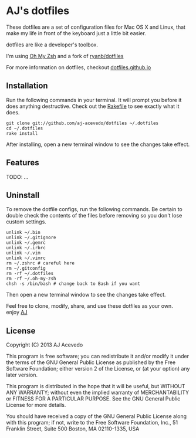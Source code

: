 # AJ's dotfiles

These dotfiles are a set of configuration files for Mac OS X and Linux, that make my life in front of the keyboard just a little bit easier.

dotfiles are like a developer's toolbox.

I'm using [Oh My Zsh](https://github.com/robbyrussell/oh-my-zsh) and a fork of  [ryanb/dotfiles](https://github.com/ryanb/dotfiles)

For more information on dotfiles, checkout [dotfiles.github.io](http://dotfiles.github.io/)


## Installation

Run the following commands in your terminal. It will prompt you before it does anything destructive. Check out the [Rakefile](https://github.com/aj-acevedo/dotfiles/blob/custom-bash-zsh/Rakefile) to see exactly what it does.

```terminal
git clone git://github.com/aj-acevedo/dotfiles ~/.dotfiles
cd ~/.dotfiles
rake install
```

After installing, open a new terminal window to see the changes take effect.


## Features

TODO: ...


## Uninstall

To remove the dotfile configs, run the following commands. Be certain to double check the contents of the files before removing so you don't lose custom settings.

```
unlink ~/.bin
unlink ~/.gitignore
unlink ~/.gemrc
unlink ~/.irbrc
unlink ~/.vim
unlink ~/.vimrc
rm ~/.zshrc # careful here
rm ~/.gitconfig
rm -rf ~/.dotfiles
rm -rf ~/.oh-my-zsh
chsh -s /bin/bash # change back to Bash if you want
```

Then open a new terminal window to see the changes take effect.


Feel free to clone, modify, share, and use these dotfiles as your own.  
enjoy
[AJ](https://twitter.com/AJ_Acevedo)

## License

Copyright (C) 2013 AJ Acevedo

This program is free software; you can redistribute it and/or modify it under the terms of the GNU General Public License as published by the Free Software Foundation; either version 2 of the License, or (at your option) any later version.

This program is distributed in the hope that it will be useful, but WITHOUT ANY WARRANTY; without even the implied warranty of MERCHANTABILITY or FITNESS FOR A PARTICULAR PURPOSE. See the GNU General Public License for more details.

You should have received a copy of the GNU General Public License along with this program; if not, write to the Free Software Foundation, Inc., 51 Franklin Street, Suite 500 Boston, MA 02110-1335, USA
